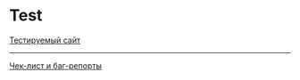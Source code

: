 # Test

[Тестируемый сайт](http://itcareer.pythonanywhere.com/)
***
[Чек-лист и баг-репорты](https://docs.google.com/spreadsheets/d/1yoqOxb-N7xiLJjwFzqzES6TVtYOBiElVLO6_rnCxkVw/edit#gid=0)
